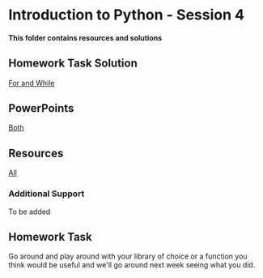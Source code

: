 # Introduction to Python - Session 4
#### This folder contains resources and solutions 

## Homework Task Solution
[For and While](https://github.com/KeaganKozlowski/python-course/blob/main/Session%204/Resources/Homework%20Solution/ReadMe.md)

## PowerPoints
[Both](https://github.com/KeaganKozlowski/python-course/blob/main/Session%204/PowerPoints/ReadMe.md)
## Resources
[All](https://github.com/KeaganKozlowski/python-course/blob/main/Session%204/Resources/ReadMe.md)

### Additional Support
To be added
## Homework Task
Go around and play around with your library of choice or a function you think would be useful and we'll go around next week seeing what you did.

